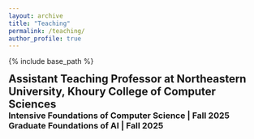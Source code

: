 ```yaml
---
layout: archive
title: "Teaching"
permalink: /teaching/
author_profile: true
---
```

<style type='text/css'>
h2, h3, h4, h5, h6 {margin: 0;}
.br {display: block; margin-bottom: 0em; margin: 0;} 
</style>

 {% include base_path %} 

## Assistant Teaching Professor at Northeastern University, Khoury College of Computer Sciences
### Intensive Foundations of Computer Science | Fall 2025
### Graduate Foundations of AI | Fall 2025
<!-- {% for post in site.teaching reversed %} -->
<!-- {% include archive-single.html %} -->
<!-- {% endfor %} -->
